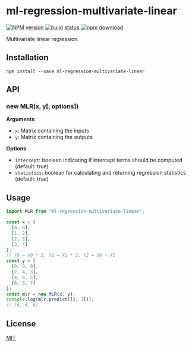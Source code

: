 # ml-regression-multivariate-linear

[![NPM version][npm-image]][npm-url]
[![build status][ci-image]][ci-url]
[![npm download][download-image]][download-url]

Multivariate linear regression.

## Installation

`npm install --save ml-regression-multivariate-linear`

## API

### new MLR(x, y[, options])

**Arguments**

- `x`: Matrix containing the inputs
- `y`: Matrix containing the outputs

**Options**

- `intercept`: boolean indicating if intercept terms should be computed (default: true)
- `statistics`: boolean for calculating and returning regression statistics (default: true)

## Usage

```js
import MLR from "ml-regression-multivariate-linear";

const x = [
  [0, 0],
  [1, 2],
  [2, 3],
  [3, 4]
];
// Y0 = X0 * 2, Y1 = X1 * 2, Y2 = X0 + X1
const y = [
  [0, 0, 0],
  [2, 4, 3],
  [4, 6, 5],
  [6, 8, 7]
];
const mlr = new MLR(x, y);
console.log(mlr.predict([3, 3]));
// [6, 6, 6]
```

## License

[MIT](./LICENSE)

[npm-image]: https://img.shields.io/npm/v/ml-regression-multivariate-linear.svg
[npm-url]: https://npmjs.org/package/ml-regression-multivariate-linear
[ci-image]: https://github.com/mljs/regression-multivariate-linear/workflows/Node.js%20CI/badge.svg?branch=master
[ci-url]: https://github.com/mljs/regression-multivariate-linear/actions?query=workflow%3A%22Node.js+CI%22
[download-image]: https://img.shields.io/npm/dm/ml-regression-multivariate-linear.svg
[download-url]: https://npmjs.org/package/ml-regression-multivariate-linear
